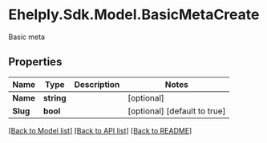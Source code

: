 # Ehelply.Sdk.Model.BasicMetaCreate
Basic meta

## Properties

Name | Type | Description | Notes
------------ | ------------- | ------------- | -------------
**Name** | **string** |  | [optional] 
**Slug** | **bool** |  | [optional] [default to true]

[[Back to Model list]](../README.md#documentation-for-models) [[Back to API list]](../README.md#documentation-for-api-endpoints) [[Back to README]](../README.md)

